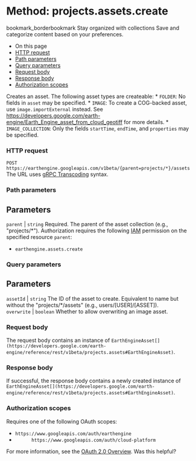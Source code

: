  
#  Method: projects.assets.create 
bookmark_borderbookmark Stay organized with collections  Save and categorize content based on your preferences.
  * On this page
  * [HTTP request](https://developers.google.com/earth-engine/reference/rest/v1beta/projects.assets/create#http-request)
  * [Path parameters](https://developers.google.com/earth-engine/reference/rest/v1beta/projects.assets/create#path-parameters)
  * [Query parameters](https://developers.google.com/earth-engine/reference/rest/v1beta/projects.assets/create#query-parameters)
  * [Request body](https://developers.google.com/earth-engine/reference/rest/v1beta/projects.assets/create#request-body)
  * [Response body](https://developers.google.com/earth-engine/reference/rest/v1beta/projects.assets/create#response-body)
  * [Authorization scopes](https://developers.google.com/earth-engine/reference/rest/v1beta/projects.assets/create#authorization-scopes)


Creates an asset.
The following asset types are createable: * `FOLDER`: No fields in `asset` may be specified. * `IMAGE`: To create a COG-backed asset, use `image.importExternal` instead. See <https://developers.google.com/earth-engine/Earth_Engine_asset_from_cloud_geotiff> for more details. * `IMAGE_COLLECTION`: Only the fields `startTime`, `endTime`, and `properties` may be specified.
### HTTP request
`POST https://earthengine.googleapis.com/v1beta/{parent=projects/*}/assets`
The URL uses [gRPC Transcoding](https://google.aip.dev/127) syntax.
### Path parameters
Parameters  
---  
`parent` |  `string` Required. The parent of the asset collection (e.g., "projects/*"). Authorization requires the following [IAM](https://cloud.google.com/iam/docs/) permission on the specified resource `parent`:
  * `earthengine.assets.create`

  
### Query parameters
Parameters  
---  
`assetId` |  `string` The ID of the asset to create. Equivalent to name but without the "projects/*/assets" (e.g., users/[USER]/[ASSET]).  
`overwrite` |  `boolean` Whether to allow overwriting an image asset.  
### Request body
The request body contains an instance of `EarthEngineAsset[](https://developers.google.com/earth-engine/reference/rest/v1beta/projects.assets#EarthEngineAsset)`.
### Response body
If successful, the response body contains a newly created instance of `EarthEngineAsset[](https://developers.google.com/earth-engine/reference/rest/v1beta/projects.assets#EarthEngineAsset)`.
### Authorization scopes
Requires one of the following OAuth scopes:
  * `https://www.googleapis.com/auth/earthengine`
  * `      https://www.googleapis.com/auth/cloud-platform`


For more information, see the [OAuth 2.0 Overview](https://developers.google.com/identity/protocols/OAuth2).
Was this helpful?
